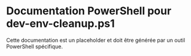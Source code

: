 # Documentation PowerShell pour dev-env-cleanup.ps1

Cette documentation est un placeholder et doit être générée par un outil PowerShell spécifique.
